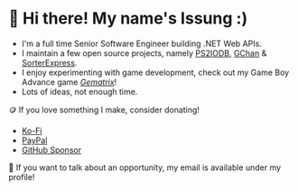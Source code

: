 # 👋 Hi there! My name's Issung :) 
* I'm a full time Senior Software Engineer building .NET Web APIs.
* I maintain a few open source projects, namely [PS2IODB](https://ps2iodb.com/), [GChan](https://github.com/Issung/GChan) & [SorterExpress](https://github.com/Issung/SorterExpress).
* I enjoy experimenting with game development, check out my Game Boy Advance game [*Gematrix*](https://issung.itch.io/gematrix)!
* Lots of ideas, not enough time.

🪙 If you love something I make, consider donating!
* [Ko-Fi](https://ko-fi.com/issung)
* [PayPal](https://www.paypal.com/paypalme/Issung)
* [GitHub Sponsor](https://github.com/sponsors/Issung)

💬 If you want to talk about an opportunity, my email is available under my profile!
